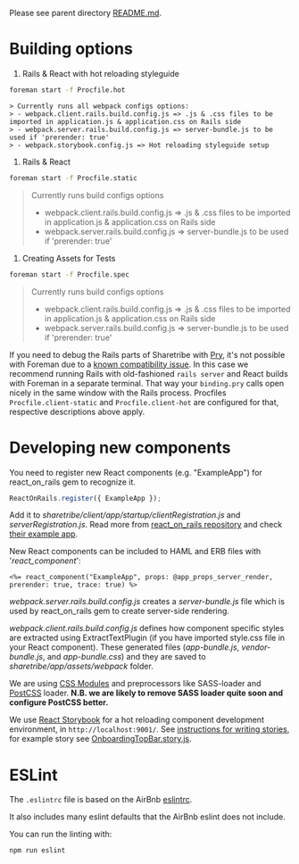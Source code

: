 Please see parent directory [README.md](../README.md).

Building options
==========================
  1. Rails & React with hot reloading styleguide

  ```bash
  foreman start -f Procfile.hot
  ```
    > Currently runs all webpack configs options:
    > - webpack.client.rails.build.config.js => .js & .css files to be imported in application.js & application.css on Rails side
    > - webpack.server.rails.build.config.js => server-bundle.js to be used if 'prerender: true'
    > - webpack.storybook.config.js => Hot reloading styleguide setup

  1. Rails & React
  ```bash
  foreman start -f Procfile.static
  ```
  > Currently runs build configs options
  > - webpack.client.rails.build.config.js => .js & .css files to be imported in application.js & application.css on Rails side
  > - webpack.server.rails.build.config.js => server-bundle.js to be used if 'prerender: true'


  1. Creating Assets for Tests
  ```bash
  foreman start -f Procfile.spec
  ```
  > Currently runs build configs options
  > - webpack.client.rails.build.config.js => .js & .css files to be imported in application.js & application.css on Rails side
  > - webpack.server.rails.build.config.js => server-bundle.js to be used if 'prerender: true'

If you need to debug the Rails parts of Sharetribe with [Pry](https://github.com/pry/pry), it's not possible with Foreman due to a [known compatibility issue](https://github.com/ddollar/foreman/pull/536). In this case we recommend running Rails with old-fashioned `rails server` and React builds with Foreman in a separate terminal. That way your `binding.pry` calls open nicely in the same window with the Rails process. Procfiles `Procfile.client-static` and `Procfile.client-hot` are configured for that, respective descriptions above apply.


Developing new components
==========================

You need to register new React components (e.g. "ExampleApp") for react_on_rails gem to recognize it.
```js
ReactOnRails.register({ ExampleApp });
```
Add it to _sharetribe/client/app/startup/clientRegistration.js_ and _serverRegistration.js_. Read more from [react_on_rails repository](https://github.com/shakacode/react_on_rails) and check [their example app](https://github.com/shakacode/react_on_rails/tree/master/spec/dummy).

New React components can be included to HAML and ERB files with '_react_component_':
```erb
<%= react_component("ExampleApp", props: @app_props_server_render, prerender: true, trace: true) %>
```

_webpack.server.rails.build.config.js_ creates a _server-bundle.js_ file which is used by react_on_rails gem to create server-side rendering.

_webpack.client.rails.build.config.js_ defines how component specific styles are extracted using ExtractTextPlugin (if you have imported style.css file in your React component). These generated files (_app-bundle.js_, _vendor-bundle.js_, and _app-bundle.css_) and they are saved to _sharetribe/app/assets/webpack_ folder.

We are using [CSS Modules](https://github.com/css-modules/css-modules) and preprocessors like SASS-loader and [PostCSS](https://github.com/postcss/postcss) loader.
**N.B. we are likely to remove SASS loader quite soon and configure PostCSS better.**

We use [React Storybook](https://github.com/kadirahq/react-storybook) for a hot reloading component development environment, in `http://localhost:9001/`. See [instructions for writing stories](https://github.com/kadirahq/react-storybook#writing-stories), for example story see [OnboardingTopBar.story.js](app/components/OnboardingTopBar/OnboardingTopBar.story.js).

ESLint
==========================
The `.eslintrc` file is based on the AirBnb [eslintrc](https://github.com/airbnb/javascript/blob/master/linters/.eslintrc).

It also includes many eslint defaults that the AirBnb eslint does not include.

You can run the linting with:

    npm run eslint
